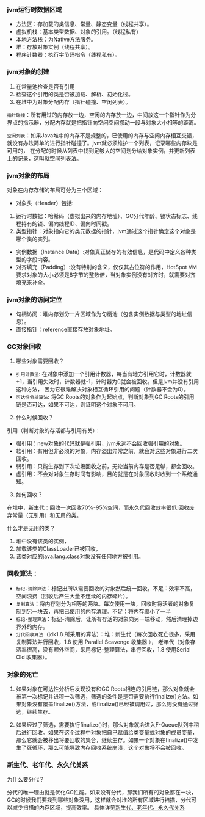  ### jvm运行时数据区域  
 
* 方法区：存加载的类信息、常量、静态变量（线程共享）。
* 虚拟机栈：基本类型数据、对象的引用。（线程私有）
* 本地方法栈：为Native方法服务。
* 堆：存放对象实例（线程共享）。
* 程序计数器：执行字节码指令（线程私有）。

### jvm对象的创建
1. 在常量池检查是否有引用
2. 检查这个引用的类是否被加载、解析、初始化过。
3. 在堆中为对象分配内存（指针碰撞、空闲列表）。  

`指针碰撞`：所有用过的内存放一边，空闲的内存放一边，中间放这一个指针作为分界点的指示器，分配内存就是把指针向空闲空间挪动一段与对象大小相等的距离。  

`空闲列表`：如果Java堆中的内存不是规整的，已使用的内存与空闲内存相互交错，就没有办法简单的进行指针碰撞了。jvm就必须维护一个列表，记录哪些内存块是可用的，
在分配的时候从列表中找到足够大的空间划分给对象实例，并更新列表上的记录，这叫就空间列表法。  

### jvm对象的布局
对象在内存存储的布局可分为三个区域：
* 对象头（Header）包括:  
1. 运行时数据：哈希码（虚拟出来的内存地址）、GC分代年龄、锁状态标志、线程持有的锁、偏向线程ID、偏向时间戳。
2. 类型指针：对象指向它的类元数据的指针，jvm通过这个指针确定这个对象是哪个类的实列。
* 实例数据（Instance Data）:对象真正储存的有效信息，是代码中定义各种类型的字段内容。
* 对齐填充（Padding）:没有特别的含义，仅仅其占位符的作用，HotSpot VM要求对象的大小必须是8字节的整数倍，当对象实例没有对齐时，就需要对齐填充来补全。

### jvm对象的访问定位
* 句柄访问：堆内存划分一片区域作为句柄池（包含实例数据与类型的地址信息）。
* 直接指针：reference直接存放对象地址。

### GC对象回收
1. 哪些对象需要回收？ 
* `引用计数法`: 在对象中添加一个引用计数器，每当有地方引用它时，计数器就+1，当引用失效时，计数器就-1，计时器为0就会被回收。但是jvm并没有引用这种方法，
因为它很难解决对象相互循环引用的问题（计数器不会为0）。
* `可达性分析算法`: 将GC Roots的对象作为起始点，判断对象到GC Roots的引用链是否可达，如果不可达，则证明这个对象不可用。  

2. 什么时候回收？

  引用（判断对象的存活都与引用有关）：
* 强引用：new对象的代码就是强引用，jvm永远不会回收强引用的对象。
* 软引用：有用但非必须的对象，内存溢出异常之前，就会对这些对象进行二次回收。
* 弱引用：只能生存到下次垃圾回收之前，无论当前内存是否足够，都会回收。
* 虚引用：不会对对象生存时间有影响，目的就是在对象回收时收到一个系统通知。  

3. 如何回收？  

在堆中，新生代：回收一次回收70%-95%空间，而永久代回收效率很低:回收废弃常量（无引用）和无用的类。  

什么才是无用的类？
1. 堆中没有该类的实例，
2. 加载该类的ClassLoader已被回收，
3. 该类对应的java.lang.class对象没有任何地方被引用。  

### 回收算法：
* `标记-清除算法`：标记出所以需要回收的对象然后统一回收。不足：效率不高，空间浪费（回收后产生大量不连续的内存碎片）。
* `复制算法`：将内存划分为相等的两块。每次使用一块，回收时将活者的对象复制到另一块去，再把已使用的内存清理。不足：将内存缩小了一半
* `标记-整理算法`：标记-清除后，让所有存活的对象向另一端移动，然后清理掉边界外的内存。
* `分代回收算法`（jdk1.8 所采用的算法）：堆：新生代（每次回收死亡很多，采用复制算法并行回收，1.8 使用 Parallel Scavenge 收集器 ），
老年代（对象存活率很高，没有额外空间，采用标记-整理算法，串行回收，1.8 使用Serial Old 收集器）。

### 对象的死亡
1. 如果对象在可达性分析后发现没有和GC Roots相连的引用链，那么对象就会被第一次标记并进项一次筛选，筛选的条件是是否需要执行finalize()方法。如果对象没有覆盖finalize()方法，或finalize()已经被调用过，那么则没有通过筛选，继续生存。  

2. 如果经过了筛选，需要执行finalize()时，那么对象就会进入F-Queue队列中稍后进行回收。如果在这个过程中对象把自己赋值给类变量或对象的成员变量，那么它就会被移出将要回收的集合，继续生存。如果一个对象在finalize()中发生了死循环，那么可能导致内存回收系统崩溃，这个对象将不会被回收。

### 新生代、老年代、永久代关系
为什么要分代？

分代的唯一理由就是优化GC性能。如果没有分代，那我们所有的对象都在一块，GC的时候我们要找到哪些对象没用，这样就会对堆的所有区域进行扫描，分代可以减少扫描的内存区域，提高效率。  具体详见[新生代、老年代、永久代关系](https://github.com/islongfei/Blog/blob/master/java-basics/%E6%96%B0%E7%94%9F%E4%BB%A3%E3%80%81%E8%80%81%E5%B9%B4%E4%BB%A3%E3%80%81%E6%B0%B8%E4%B9%85%E4%BB%A3%E5%85%B3%E7%B3%BB.md)







